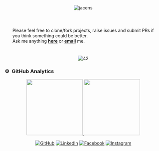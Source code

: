 <div align="center">
  <img alt="jacens" src="https://user-images.githubusercontent.com/45235527/106356790-7c371080-6302-11eb-8274-31ed5ffe91bf.gif"/>
</div>

<p align="left" style="padding:25px">
<br>Please feel free to clone/fork projects, raise issues and submit PRs if you think something could be better. <br>
Ask me anything <a href="https://github.com/AcensJJ/AcensJJ/issues/new"><b>here</b></a> or <a href="mailto:jacens@student.42lyon.fr"><b>email</b></a> me.  <br>
</p>

<div align="center">
  <img alt="42" src="https://user-images.githubusercontent.com/45235527/106354618-6ec65a00-62f3-11eb-8688-ba9e0f4e77de.jpg"/>
</div>

### ⚙️ &nbsp;GitHub Analytics

<p align="center">
<a href="https://github.com/AcensJJ">
  <img height="180em" src="https://github-readme-stats-eight-theta.vercel.app/api?username=AcensJJ&show_icons=true&theme=algolia&include_all_commits=true&count_private=true"/>
  <img height="180em" src="https://github-readme-stats-eight-theta.vercel.app/api/top-langs/?username=AcensJJ&layout=compact&langs_count=8&theme=algolia"/>
</a>
</p>

<p align="center">
	<a href="https://github.com/sisodiya2421"><img src="https://img.icons8.com/bubbles/50/000000/github.png" alt="GitHub"/></a>
	<a href="https://www.linkedin.com/in/"><img src="https://img.icons8.com/bubbles/50/000000/linkedin.png" alt="LinkedIn"/></a>
	<a href="https://www.facebook.com/"><img src="https://img.icons8.com/bubbles/50/000000/facebook-new.png" alt="Facebook"/></a>
	<a href="https://www.instagram.com/"><img src="https://img.icons8.com/bubbles/50/000000/instagram.png" alt="Instagram"/></a>
</p>
